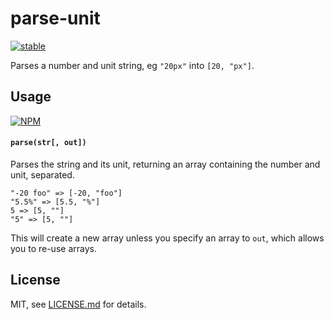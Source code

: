 # parse-unit

[![stable](http://badges.github.io/stability-badges/dist/stable.svg)](http://github.com/badges/stability-badges)

Parses a number and unit string, eg `"20px"` into `[20, "px"]`. 

## Usage

[![NPM](https://nodei.co/npm/parse-unit.png)](https://nodei.co/npm/parse-unit/)

#### `parse(str[, out])`

Parses the string and its unit, returning an array containing the number and unit, separated. 

```
"-20 foo" => [-20, "foo"]
"5.5%" => [5.5, "%"]
5 => [5, ""]
"5" => [5, ""]
```

This will create a new array unless you specify an array to `out`, which allows you to re-use arrays. 

## License

MIT, see [LICENSE.md](http://github.com/mattdesl/parse-unit/blob/master/LICENSE.md) for details.
